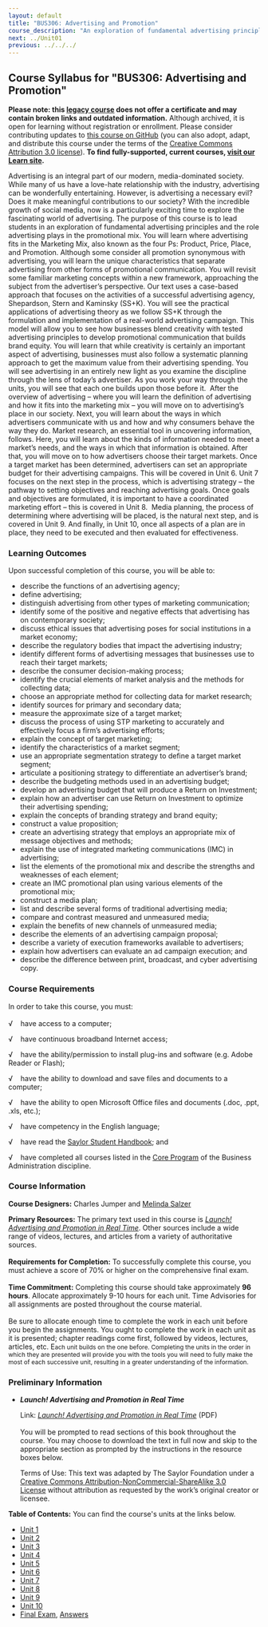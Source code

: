 ```yaml
---
layout: default
title: "BUS306: Advertising and Promotion"
course_description: "An exploration of fundamental advertising principles and the role advertising plays in the promotional mix, with particular emphasis on identifying the unique characteristics of advertising and examining familiar marketing concepts using an advertising framework."
next: ../Unit01
previous: ../../../
---
```

Course Syllabus for "BUS306: Advertising and Promotion"
-------------------------------------------------------

**Please note: this [legacy course](https://sayloracademy.zendesk.com/hc/en-us/articles/206089967) does not offer a certificate and may contain 
broken links and outdated information.** Although archived, it is open 
for learning without registration or enrollment. Please consider contributing 
updates to [this course on GitHub](https://github.com/saylordotorg/course_chem306) 
(you can also adopt, adapt, and distribute this course under the terms of 
the [Creative Commons Attribution 3.0 license](http://creativecommons.org/licenses/by/3.0/)). **To find fully-supported, current courses, [visit our 
Learn site](https://learn.saylor.org).**

Advertising is an integral part of our modern, media-dominated society.
While many of us have a love-hate relationship with the industry,
advertising can be wonderfully entertaining. However, is advertising a
necessary evil? Does it make meaningful contributions to our society?
With the incredible growth of social media, now is a particularly
exciting time to explore the fascinating world of advertising. The
purpose of this course is to lead students in an exploration of
fundamental advertising principles and the role advertising plays in the
promotional mix. You will learn where advertising fits in the Marketing
Mix, also known as the four Ps: Product, Price, Place, and Promotion.
Although some consider all promotion synonymous with advertising, you
will learn the unique characteristics that separate advertising from
other forms of promotional communication. You will revisit some familiar
marketing concepts within a new framework, approaching the subject from
the advertiser’s perspective. Our text uses a case-based approach that
focuses on the activities of a successful advertising agency,
Shepardson, Stern and Kaminsky (SS+K). You will see the practical
applications of advertising theory as we follow SS+K through the
formulation and implementation of a real-world advertising campaign.
This model will allow you to see how businesses blend creativity with
tested advertising principles to develop promotional communication that
builds brand equity. You will learn that while creativity is certainly
an important aspect of advertising, businesses must also follow a
systematic planning approach to get the maximum value from their
advertising spending. You will see advertising in an entirely new light
as you examine the discipline through the lens of today’s advertiser. As
you work your way through the units, you will see that each one builds
upon those before it.  After the overview of advertising – where you
will learn the definition of advertising and how it fits into the
marketing mix – you will move on to advertising’s place in our society.
Next, you will learn about the ways in which advertisers communicate
with us and how and why consumers behave the way they do. Market
research, an essential tool in uncovering information, follows. Here,
you will learn about the kinds of information needed to meet a market’s
needs, and the ways in which that information is obtained. After that,
you will move on to how advertisers choose their target markets. Once a
target market has been determined, advertisers can set an appropriate
budget for their advertising campaigns. This will be covered in Unit 6.
Unit 7 focuses on the next step in the process, which is advertising
strategy – the pathway to setting objectives and reaching advertising
goals. Once goals and objectives are formulated, it is important to have
a coordinated marketing effort – this is covered in Unit 8.  Media
planning, the process of determining where advertising will be placed,
is the natural next step, and is covered in Unit 9. And finally, in Unit
10, once all aspects of a plan are in place, they need to be executed
and then evaluated for effectiveness.

### Learning Outcomes

Upon successful completion of this course, you will be able to:  

-   describe the functions of an advertising agency;
-   define advertising;
-   distinguish advertising from other types of marketing communication;
-   identify some of the positive and negative effects that advertising
    has on contemporary society;
-   discuss ethical issues that advertising poses for social
    institutions in a market economy;
-   describe the regulatory bodies that impact the advertising industry;
-   identify different forms of advertising messages that businesses use
    to reach their target markets;
-   describe the consumer decision-making process;
-   identify the crucial elements of market analysis and the methods for
    collecting data;
-   choose an appropriate method for collecting data for market
    research;
-   identify sources for primary and secondary data;
-   measure the approximate size of a target market;
-   discuss the process of using STP marketing to accurately and
    effectively focus a firm’s advertising efforts;
-   explain the concept of target marketing;
-   identify the characteristics of a market segment;
-   use an appropriate segmentation strategy to define a target market
    segment;
-   articulate a positioning strategy to differentiate an advertiser’s
    brand;
-   describe the budgeting methods used in an advertising budget;
-   develop an advertising budget that will produce a Return on
    Investment;
-   explain how an advertiser can use Return on Investment to optimize
    their advertising spending;
-   explain the concepts of branding strategy and brand equity;
-   construct a value proposition;
-   create an advertising strategy that employs an appropriate mix of
    message objectives and methods;
-   explain the use of integrated marketing communications (IMC) in
    advertising;
-   list the elements of the promotional mix and describe the strengths
    and weaknesses of each element;
-   create an IMC promotional plan using various elements of the
    promotional mix;
-   construct a media plan;
-   list and describe several forms of traditional advertising media;
-   compare and contrast measured and unmeasured media;
-   explain the benefits of new channels of unmeasured media;
-   describe the elements of an advertising campaign proposal;
-   describe a variety of execution frameworks available to advertisers;
-   explain how advertisers can evaluate an ad campaign execution; and
-   describe the difference between print, broadcast, and cyber
    advertising copy.

### Course Requirements

In order to take this course, you must:  
    
 √    have access to a computer;  
  
 √    have continuous broadband Internet access;  
  
 √    have the ability/permission to install plug-ins and software (e.g.
Adobe Reader or Flash);  
  
 √    have the ability to download and save files and documents to a
computer;  
  
 √    have the ability to open Microsoft Office files and documents
(.doc, .ppt, .xls, etc.);  
  
 √    have competency in the English language;  
  
 √    have read the [Saylor Student
Handbook](https://resources.saylor.org/archived/wp-content/uploads/2012/05/Saylor-StudentHandbook.pdf);
and  
  
 √    have completed all courses listed in the [Core
Program](http://www.saylor.org/majors/business-administration/) of the
Business Administration discipline.

### Course Information

**Course Designers:** Charles Jumper and [Melinda
Salzer](http://www.saylor.org/faculty-o-t/#ProfessorMelindaSalzer)  
  
 **Primary Resources:** The primary text used in this course
is *[Launch! Advertising and Promotion in Real
Time](https://resources.saylor.org/archived/textbooks/Launch!%20Advertising%20and%20Promotion%20in%20Real%20Time.pdf)*.
Other sources include a wide range of videos, lectures, and articles
from a variety of authoritative sources.  
    
 **Requirements for Completion:** To successfully complete this course,
you must achieve a score of 70% or higher on the comprehensive final
exam.  
    
 **Time Commitment:** Completing this course should take approximately
**96 hours**. Allocate approximately 9-10 hours for each unit. Time
Advisories for all assignments are posted throughout the course
material.  
    
 Be sure to allocate enough time to complete the work in each unit
before you begin the assignments. You ought to complete the work in each
unit as it is presented; chapter readings come first, followed by
videos, lectures, articles, etc. E<span style="font-size: 12px;">ach
unit builds on the one before. Completing the units in the order in
which they are presented will provide you with the tools you will need
to fully make the most of each successive unit, resulting in a greater
understanding of the information.</span>

### Preliminary Information

-   ***Launch! Advertising and Promotion in Real Time***

    Link: *[Launch! Advertising and Promotion in Real
    Time](https://resources.saylor.org/archived/textbooks/Launch!%20Advertising%20and%20Promotion%20in%20Real%20Time.pdf)*
    (PDF)  
        
     You will be prompted to read sections of this book throughout the
    course. You may choose to download the text in full now and skip to
    the appropriate section as prompted by the instructions in the
    resource boxes below.  
      
     Terms of Use: This text was adapted by The Saylor Foundation under
    a [Creative Commons Attribution-NonCommercial-ShareAlike 3.0
    License](http://creativecommons.org/licenses/by-nc-sa/3.0/) without
    attribution as requested by the work’s original creator or licensee.

**Table of Contents:** You can find the course's units at the links below.

- [Unit 1](https://legacy.saylor.org/bus306/Unit01/)
- [Unit 2](https://legacy.saylor.org/bus306/Unit02/)
- [Unit 3](https://legacy.saylor.org/bus306/Unit03/)
- [Unit 4](https://legacy.saylor.org/bus306/Unit04/)
- [Unit 5](https://legacy.saylor.org/bus306/Unit05/)
- [Unit 6](https://legacy.saylor.org/bus306/Unit06/)
- [Unit 7](https://legacy.saylor.org/bus306/Unit07/)
- [Unit 8](https://legacy.saylor.org/bus306/Unit08/)
- [Unit 9](https://legacy.saylor.org/bus306/Unit09/)
- [Unit 10](https://legacy.saylor.org/bus306/Unit10/)
- [Final Exam](http://saylordotorg.github.io/LegacyExams/BUS/BUS306/BUS306-FinalExam.html), [Answers](http://saylordotorg.github.io/LegacyExams/BUS/BUS306/BUS306-FinalExam-Answers.html)
